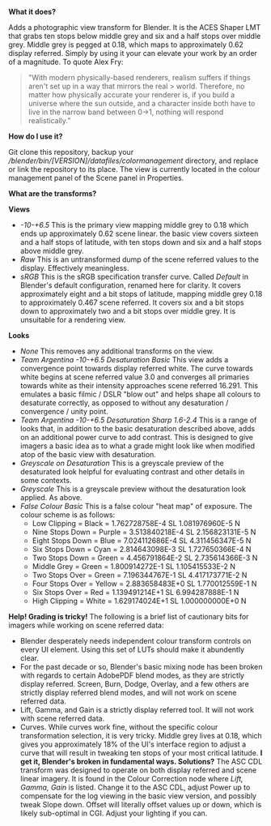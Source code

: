 **What it does?**

Adds a photographic view transform for Blender. It is the ACES Shaper LMT that grabs ten stops below middle grey
and six and a half stops over middle grey. Middle grey is pegged at 0.18, which maps to approximately 0.62
display referred. Simply by using it your can elevate your work by an order of a magnitude. To quote Alex Fry:

> "With modern physically-based renderers, realism suffers if things aren't set up in a way that mirrors the real > world. Therefore, no matter how physically accurate your renderer is, if you build a universe where the sun 
> outside, and a character inside both have to live in the narrow band between 0->1, nothing will respond
> realistically.”

**How do I use it?**

Git clone this repository, backup your */blender/bin/[VERSION]/datafiles/colormanagement* directory, and replace or
link the repository to its place. The view is currently located in the colour management panel of the Scene panel
in Properties.

**What are the transforms?**

**Views**
 * *-10-+6.5* This is the primary view mapping middle grey to 0.18 which ends up approximately 0.62 scene linear.
 the basic view covers sixteen and a half stops of latitude, with ten stops down and six and a half stops above
 middle grey.
 * *Raw* This is an untransformed dump of the scene referred values to the display. Effectively meaningless.
 * *sRGB* This is the sRGB specification transfer curve. Called *Default* in Blender's default configuration,
 renamed here for clarity. It covers approximately eight and a bit stops of latitude, mapping middle grey 0.18 to
 approximately 0.467 scene referred. It covers six and a bit stops down to approximately two and a bit stops over
 middle grey. It is unsuitable for a rendering view.
 
**Looks**
 * *None* This removes any additional transforms on the view.
 * *Team Argentina -10-+6.5 Desaturation Basic* This view adds a convergence point towards display referred white.
  The curve towards white begins at scene referred value 3.0 and converges all primaries towards white as their
  intensity approaches scene referred 16.291. This emulates a basic filmic / DSLR "blow out" and helps shape
  all colours to desaturate correctly, as opposed to without any desaturation / convergence / unity point.
 * *Team Argentina -10-+6.5 Desaturation Sharp 1.6-2.4* This is a range of looks that, in addition to the basic
  desaturation described above, adds on an additional power curve to add contrast. This is designed to give
  imagers a basic idea as to what a grade might look like when modified atop of the basic view with desaturation.
 * *Greyscale on Desaturation* This is a greyscale preview of the desaturated look helpful for evaluating
  contrast and other details in some contexts.
 * *Greyscale* This is a greyscale preview without the desaturation look applied. As above.
 * *False Colour Basic* This is a false colour "heat map" of exposure. The colour scheme is as follows:
   * Low Clipping = Black        = 1.762728758E-4 SL 1.081976960E-5 N
   * Nine Stops Down = Purple    = 3.513840218E-4 SL 2.156823131E-5 N
   * Eight Stops Down = Blue     = 7.024112686E-4 SL 4.311456347E-5 N
   * Six Stops Down = Cyan       = 2.814643098E-3 SL 1.727650366E-4 N
   * Two Stops Down = Green      = 4.456791864E-2 SL 2.735614366E-3 N
   * Middle Grey = Green         = 1.800914272E-1 SL 1.105415533E-2 N
   * Two Stops Over = Green      = 7.196344767E-1 SL 4.417173771E-2 N
   * Four Stops Over = Yellow    = 2.883658483E+0 SL 1.770012559E-1 N
   * Six Stops Over = Red        = 1.139491214E+1 SL 6.994287888E-1 N
   * High Clipping = White       = 1.629174024E+1 SL 1.000000000E+0 N

**Help! Grading is tricky!**
The following is a brief list of cautionary bits for imagers while working on scene referred data:
 * Blender desperately needs independent colour transform controls on every UI element. Using this set of LUTs should make it abundently clear.
 * For the past decade or so, Blender's basic mixing node has been broken with regards to certain AdobePDF blend modes, as they are strictly display referred. Screen, Burn, Dodge, Overlay, and a few others are strictly display referred blend modes, and will not work on scene referred data.
 * Lift, Gamma, and Gain is a strictly display referred tool. It will not work with scene referred data.
 * Curves. While curves work fine, without the specific colour transformation selection, it is very tricky. Middle
grey lives at 0.18, which gives you approximately 18% of the UI's interface region to adjust a curve that will
result in tweaking ten stops of your most critical latitude.
**I get it, Blender's broken in fundamental ways. Solutions?**
The ASC CDL transform was designed to operate on both display referred and scene linear imagery. It is found in
the Colour Correction node where *Lift, Gamma, Gain* is listed. Change it to the ASC CDL, adjust Power up to
compensate for the log viewing in the basic view version, and possibly tweak Slope down. Offset will literally
offset values up or down, which is likely sub-optimal in CGI. Adjust your lighting if you can.
